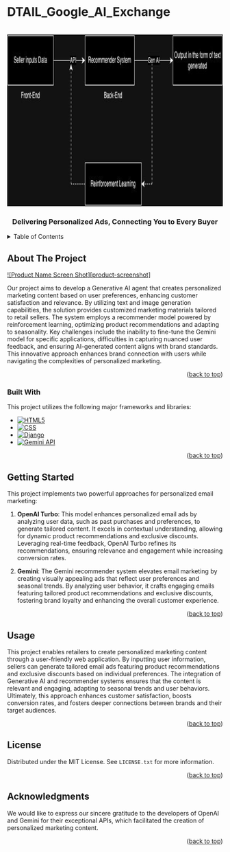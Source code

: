# DTAIL_Google_AI_Exchange




<!-- PROJECT LOGO -->
<br />
<div align="center">
  <a href="https://github.com/othneildrew/Best-README-Template">
    <img src="https://github.com/ShagunSG/DTAIL_Google_AI_Exchange/blob/main/StylishThreads/static/flowchart.jpg" alt="Logo" width="1550" height="400">
  </a>

  <h3 align="center">Delivering Personalized Ads, Connecting You to Every Buyer</h3>

  
</div>



<!-- TABLE OF CONTENTS -->
<details>
  <summary>Table of Contents</summary>
  <ol>
    <li>
      <a href="#about-the-project">About The Project</a>
      <ul>
        <li><a href="#built-with">Built With</a></li>
      </ul>
    </li>
    <li>
      <a href="#getting-started">Getting Started</a>
    </li>
    <li><a href="#usage">Usage</a></li>
    <li><a href="#license">License</a></li>
    <li><a href="#acknowledgments">Acknowledgments</a></li>
  </ol>
</details>



<!-- ABOUT THE PROJECT -->
## About The Project

[![Product Name Screen Shot][product-screenshot]](file:///Users/avniguota/Library/Group%20Containers/group.net.whatsapp.WhatsApp.shared/Message/Media/120363323194693186@g.us/e/2/e2788db1-5716-453f-b247-6c24e0f35922.jpg)

Our project aims to develop a Generative AI agent that creates personalized marketing content based on user preferences, enhancing customer satisfaction and relevance. By utilizing text and image generation capabilities, the solution provides customized marketing materials tailored to retail sellers. The system employs a recommender model powered by reinforcement learning, optimizing product recommendations and adapting to seasonality. Key challenges include the inability to fine-tune the Gemini model for specific applications, difficulties in capturing nuanced user feedback, and ensuring AI-generated content aligns with brand standards. This innovative approach enhances brand connection with users while navigating the complexities of personalized marketing.
<p align="right">(<a href="#readme-top">back to top</a>)</p>





### Built With

This project utilizes the following major frameworks and libraries:

* [![HTML5](https://img.shields.io/badge/HTML5-%23E34F26.svg?style=for-the-badge&logo=html5&logoColor=white)](https://html5.org)
* [![CSS](https://img.shields.io/badge/CSS-%231572B6.svg?style=for-the-badge&logo=css3&logoColor=white)](https://www.w3.org/Style/CSS/)
* [![Django](https://img.shields.io/badge/Django-%23092E20.svg?style=for-the-badge&logo=django&logoColor=white)](https://www.djangoproject.com/)
* [![Gemini API](https://img.shields.io/badge/Gemini_API-%2321A0F6.svg?style=for-the-badge&logo=google&logoColor=white)](https://www.example.com) <!-- Replace with actual Gemini API link if available -->

<p align="right">(<a href="#readme-top">back to top</a>)</p>



<!-- GETTING STARTED -->
## Getting Started



This project implements two powerful approaches for personalized email marketing:

1. **OpenAI Turbo**: This model enhances personalized email ads by analyzing user data, such as past purchases and preferences, to generate tailored content. It excels in contextual understanding, allowing for dynamic product recommendations and exclusive discounts. Leveraging real-time feedback, OpenAI Turbo refines its recommendations, ensuring relevance and engagement while increasing conversion rates.

2. **Gemini**: The Gemini recommender system elevates email marketing by creating visually appealing ads that reflect user preferences and seasonal trends. By analyzing user behavior, it crafts engaging emails featuring tailored product recommendations and exclusive discounts, fostering brand loyalty and enhancing the overall customer experience.



<p align="right">(<a href="#readme-top">back to top</a>)</p>



<!-- USAGE EXAMPLES -->
## Usage

This project enables retailers to create personalized marketing content through a user-friendly web application. By inputting user information, sellers can generate tailored email ads featuring product recommendations and exclusive discounts based on individual preferences. The integration of Generative AI and recommender systems ensures that the content is relevant and engaging, adapting to seasonal trends and user behaviors. Ultimately, this approach enhances customer satisfaction, boosts conversion rates, and fosters deeper connections between brands and their target audiences.

<p align="right">(<a href="#readme-top">back to top</a>)</p>









<!-- LICENSE -->
## License

Distributed under the MIT License. See `LICENSE.txt` for more information.

<p align="right">(<a href="#readme-top">back to top</a>)</p>






<!-- ACKNOWLEDGMENTS -->
## Acknowledgments
We would like to express our sincere gratitude to the developers of OpenAI and Gemini for their exceptional APIs, which facilitated the creation of personalized marketing content.

<p align="right">(<a href="#readme-top">back to top</a>)</p>



<!-- MARKDOWN LINKS & IMAGES -->
<!-- https://www.markdownguide.org/basic-syntax/#reference-style-links -->

[Next.js]: https://img.shields.io/badge/next.js-000000?style=for-the-badge&logo=nextdotjs&logoColor=white
[Next-url]: https://nextjs.org/
[React.js]: https://img.shields.io/badge/React-20232A?style=for-the-badge&logo=react&logoColor=61DAFB
[React-url]: https://reactjs.org/
[Vue.js]: https://img.shields.io/badge/Vue.js-35495E?style=for-the-badge&logo=vuedotjs&logoColor=4FC08D
[Vue-url]: https://vuejs.org/
[Angular.io]: https://img.shields.io/badge/Angular-DD0031?style=for-the-badge&logo=angular&logoColor=white
[Angular-url]: https://angular.io/
[Svelte.dev]: https://img.shields.io/badge/Svelte-4A4A55?style=for-the-badge&logo=svelte&logoColor=FF3E00
[Svelte-url]: https://svelte.dev/
[Laravel.com]: https://img.shields.io/badge/Laravel-FF2D20?style=for-the-badge&logo=laravel&logoColor=white
[Laravel-url]: https://laravel.com
[Bootstrap.com]: https://img.shields.io/badge/Bootstrap-563D7C?style=for-the-badge&logo=bootstrap&logoColor=white
[Bootstrap-url]: https://getbootstrap.com
[JQuery.com]: https://img.shields.io/badge/jQuery-0769AD?style=for-the-badge&logo=jquery&logoColor=white
[JQuery-url]: https://jquery.com 
